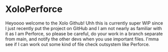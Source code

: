 # XoloPerforce

Heyoooo welcome to the Xolo Github! Uhh this is currently super WIP since I just recently put the project on GitHub and I am not nearly as familiar with it as I am Perforce, so please be careful, do your work in a branch separate from main, and notify the other devs when you use important files. I'mma see if I can work out some kind of file check outsystem like Perforce.
